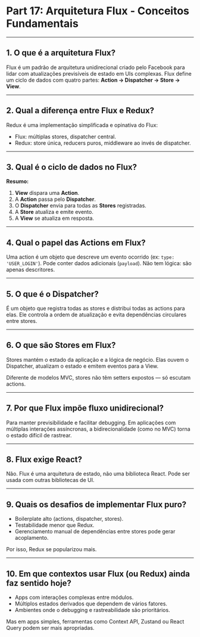 # Part 17: Arquitetura Flux - Conceitos Fundamentais

---

## 1. O que é a arquitetura Flux?


Flux é um padrão de arquitetura unidirecional criado pelo Facebook para lidar com atualizações previsíveis de estado em UIs complexas. Flux define um ciclo de dados com quatro partes: **Action → Dispatcher → Store → View**.

---

## 2. Qual a diferença entre Flux e Redux?


Redux é uma implementação simplificada e opinativa do Flux:

* Flux: múltiplas stores, dispatcher central.
* Redux: store única, reducers puros, middleware ao invés de dispatcher.

---

## 3. Qual é o ciclo de dados no Flux?

**Resumo:**

1. **View** dispara uma **Action**.
2. A **Action** passa pelo **Dispatcher**.
3. O **Dispatcher** envia para todas as **Stores** registradas.
4. A **Store** atualiza e emite evento.
5. A **View** se atualiza em resposta.

---

## 4. Qual o papel das Actions em Flux?


Uma action é um objeto que descreve um evento ocorrido (ex: `type: 'USER_LOGIN'`). Pode conter dados adicionais (`payload`). Não tem lógica: são apenas descritores.

---

## 5. O que é o Dispatcher?


É um objeto que registra todas as stores e distribui todas as actions para elas. Ele controla a ordem de atualização e evita dependências circulares entre stores.

---

## 6. O que são Stores em Flux?


Stores mantém o estado da aplicação e a lógica de negócio. Elas ouvem o Dispatcher, atualizam o estado e emitem eventos para a View.

Diferente de modelos MVC, stores não têm setters expostos — só escutam actions.

---

## 7. Por que Flux impõe fluxo unidirecional?


Para manter previsibilidade e facilitar debugging. Em aplicações com múltiplas interações assíncronas, a bidirecionalidade (como no MVC) torna o estado difícil de rastrear.

---

## 8. Flux exige React?


Não. Flux é uma arquitetura de estado, não uma biblioteca React. Pode ser usada com outras bibliotecas de UI.

---

## 9. Quais os desafios de implementar Flux puro?



* Boilerplate alto (actions, dispatcher, stores).
* Testabilidade menor que Redux.
* Gerenciamento manual de dependências entre stores pode gerar acoplamento.

Por isso, Redux se popularizou mais.

---

## 10. Em que contextos usar Flux (ou Redux) ainda faz sentido hoje?



* Apps com interações complexas entre módulos.
* Múltiplos estados derivados que dependem de vários fatores.
* Ambientes onde o debugging e rastreabilidade são prioritários.

Mas em apps simples, ferramentas como Context API, Zustand ou React Query podem ser mais apropriadas.